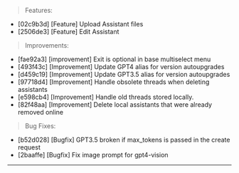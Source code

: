> Features:
- [02c9b3d] [Feature] Upload Assistant files
- [2506de3] [Feature] Edit Assistant

> Improvements:
- [fae92a3] [improvement] Exit is optional in base multiselect menu
- [493f43c] [Improvement] Update GPT4 alias for version autoupgrades
- [d459c19] [Improvement] Update GPT3.5 alias for version autoupgrades
- [97718d4] [Improvement] Handle obsolete threads when deleting assistants
- [e598cb4] [Improvement] Handle old threads stored locally.
- [82f48aa] [Improvement] Delete local assistants that were already removed online

> Bug Fixes:
- [b52d028] [Bugfix] GPT3.5 broken if max_tokens is passed in the create request
- [2baaffe] [Bugfix] Fix image prompt for gpt4-vision


---
